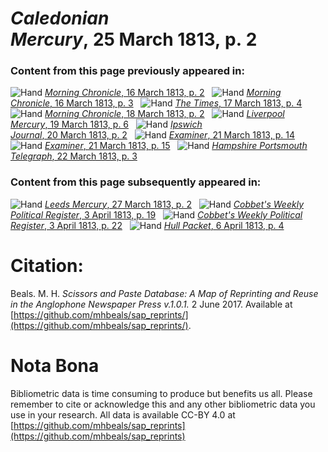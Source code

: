 # *Caledonian Mercury*, 25 March 1813, p. 2  
  
### Content from this page previously appeared in:  
![Hand](http://scissorsandpaste.net/wp-content/uploads/2017/06/smallhandpointer.png) [*Morning Chronicle*, 16 March 1813, p. 2](https://mhbeals.github.io/sap_html/Morning-Chronicle/Morning-Chronicle-16-March-1813-p-2)  
![Hand](http://scissorsandpaste.net/wp-content/uploads/2017/06/smallhandpointer.png) [*Morning Chronicle*, 16 March 1813, p. 3](https://mhbeals.github.io/sap_html/Morning-Chronicle/Morning-Chronicle-16-March-1813-p-3)  
![Hand](http://scissorsandpaste.net/wp-content/uploads/2017/06/smallhandpointer.png) [*The Times*, 17 March 1813, p. 4](https://mhbeals.github.io/sap_html/The-Times/The-Times-17-March-1813-p-4)  
![Hand](http://scissorsandpaste.net/wp-content/uploads/2017/06/smallhandpointer.png) [*Morning Chronicle*, 18 March 1813, p. 2](https://mhbeals.github.io/sap_html/Morning-Chronicle/Morning-Chronicle-18-March-1813-p-2)  
![Hand](http://scissorsandpaste.net/wp-content/uploads/2017/06/smallhandpointer.png) [*Liverpool Mercury*, 19 March 1813, p. 6](https://mhbeals.github.io/sap_html/Liverpool-Mercury/Liverpool-Mercury-19-March-1813-p-6)  
![Hand](http://scissorsandpaste.net/wp-content/uploads/2017/06/smallhandpointer.png) [*Ipswich Journal*, 20 March 1813, p. 2](https://mhbeals.github.io/sap_html/Ipswich-Journal/Ipswich-Journal-20-March-1813-p-2)  
![Hand](http://scissorsandpaste.net/wp-content/uploads/2017/06/smallhandpointer.png) [*Examiner*, 21 March 1813, p. 14](https://mhbeals.github.io/sap_html/Examiner/Examiner-21-March-1813-p-14)  
![Hand](http://scissorsandpaste.net/wp-content/uploads/2017/06/smallhandpointer.png) [*Examiner*, 21 March 1813, p. 15](https://mhbeals.github.io/sap_html/Examiner/Examiner-21-March-1813-p-15)  
![Hand](http://scissorsandpaste.net/wp-content/uploads/2017/06/smallhandpointer.png) [*Hampshire Portsmouth Telegraph*, 22 March 1813, p. 3](https://mhbeals.github.io/sap_html/Hampshire-Portsmouth-Telegraph/Hampshire-Portsmouth-Telegraph-22-March-1813-p-3)  
  
### Content from this page subsequently appeared in:  
![Hand](http://scissorsandpaste.net/wp-content/uploads/2017/06/smallhandpointer.png) [*Leeds Mercury*, 27 March 1813, p. 2](https://mhbeals.github.io/sap_html/Leeds-Mercury/Leeds-Mercury-27-March-1813-p-2)  
![Hand](http://scissorsandpaste.net/wp-content/uploads/2017/06/smallhandpointer.png) [*Cobbet's Weekly Political Register*, 3 April 1813, p. 19](https://mhbeals.github.io/sap_html/Cobbet's-Weekly-Political-Register/Cobbet's-Weekly-Political-Register-3-April-1813-p-19)  
![Hand](http://scissorsandpaste.net/wp-content/uploads/2017/06/smallhandpointer.png) [*Cobbet's Weekly Political Register*, 3 April 1813, p. 22](https://mhbeals.github.io/sap_html/Cobbet's-Weekly-Political-Register/Cobbet's-Weekly-Political-Register-3-April-1813-p-22)  
![Hand](http://scissorsandpaste.net/wp-content/uploads/2017/06/smallhandpointer.png) [*Hull Packet*, 6 April 1813, p. 4](https://mhbeals.github.io/sap_html/Hull-Packet/Hull-Packet-6-April-1813-p-4)  


# Citation: 

Beals. M. H. *Scissors and Paste Database: A Map of Reprinting and Reuse in the Anglophone Newspaper Press v.1.0.1.* 2 June 2017. Available at [https://github.com/mhbeals/sap_reprints/](https://github.com/mhbeals/sap_reprints/). 

# Nota Bona

Bibliometric data is time consuming to produce but benefits us all. Please remember to cite or acknowledge this and any other bibliometric data you use in your research. All data is available CC-BY 4.0 at [https://github.com/mhbeals/sap_reprints](https://github.com/mhbeals/sap_reprints)